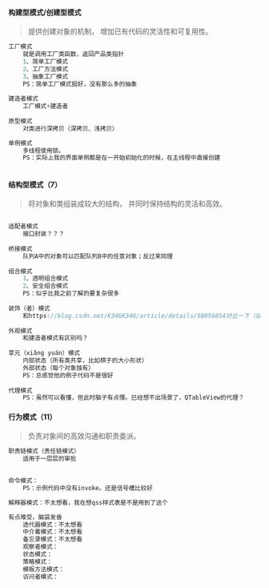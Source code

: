#### 构建型模式/创建型模式
> 提供创建对象的机制， 增加已有代码的灵活性和可复用性。
```cpp
工厂模式
	就是调用工厂类函数，返回产品类指针
	1、简单工厂模式
	2、工厂方法模式	
	3、抽象工厂模式
	PS：简单工厂模式挺好，没有那么多的抽象
	
建造者模式
	工厂模式+建造者
	
原型模式
	对类进行深拷贝（深拷贝、浅拷贝）

单例模式
	多线程使用锁。
	PS：实际上我的界面单例都是在一开始初始化的时候，在主线程中直接创建
	
```

#### 结构型模式（7）
> 将对象和类组装成较大的结构， 并同时保持结构的灵活和高效。
```cpp
	
适配者模式
	接口封装？？？
	
桥接模式
	队列A中的对象可以匹配队列B中的任意对象；反过来同理
	
组合模式
	1、透明组合模式
	2、安全组合模式
	PS：似乎比我之前了解的要复杂很多
	
装饰（者）模式
	和https://blog.csdn.net/K346K346/article/details/58056854对比一下（似乎有点不太相似）
	
外观模式
	和建造者模式有区别吗？
	
享元（xiǎng yuán）模式
	内部状态（所有类共享，比如棋子的大小形状）
	外部状态（每个对象独有）
	PS：总感觉他的例子代码不是很好
	
代理模式
	PS：虽然可以看懂，但此时脑子有点懵。已经想不出场景了，QTableView的代理？

```

#### 行为模式（11）
> 负责对象间的高效沟通和职责委派。
```cpp
职责链模式（责任链模式）
	适用于一层层的审批
	

命令模式：
	PS：示例代码中没有invoke。还是信号槽比较好

解释器模式：不太想看，我在想qss样式表是不是用到了这个

有点难受，脑袋发昏
	迭代器模式：不太想看
	中介着模式：不太想看
	备忘录模式：不太想看
	观察者模式：
	状态模式：
	策略模式：
	模板方法模式：
	访问者模式：







```
